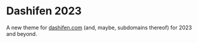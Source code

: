 # Dashifen 2023
A new theme for [dashifen.com](https://dashifen.com) (and, maybe, subdomains thereof) for 2023 and beyond.
